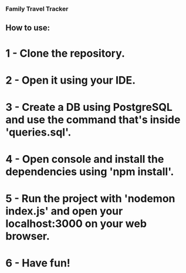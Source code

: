 ### Family Travel Tracker 

## How to use:

# 1 - Clone the repository.
# 2 - Open it using your IDE.
# 3 - Create a DB using PostgreSQL and use the command that's inside 'queries.sql'.
# 4 - Open console and install the dependencies using 'npm install'.
# 5 - Run the project with 'nodemon index.js' and open your localhost:3000 on your web browser.
# 6 - Have fun!
